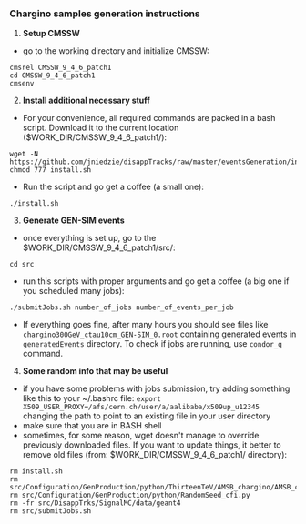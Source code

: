 ### Chargino samples generation instructions

1. **Setup CMSSW**

* go to the working directory and initialize CMSSW:

```
cmsrel CMSSW_9_4_6_patch1
cd CMSSW_9_4_6_patch1
cmsenv
```

2. **Install additional necessary stuff**

* For your convenience, all required commands are packed in a bash script. Download it to the current location ($WORK_DIR/CMSSW_9_4_6_patch1/):

```
wget -N https://github.com/jniedzie/disappTracks/raw/master/eventsGeneration/install.sh
chmod 777 install.sh
```

* Run the script and go get a coffee (a small one):

`./install.sh`

3. **Generate GEN-SIM events**

* once everything is set up, go to the $WORK_DIR/CMSSW_9_4_6_patch1/src/:

`cd src`

* run this scripts with proper arguments and go get a coffee (a big one if you scheduled many jobs):

`./submitJobs.sh number_of_jobs number_of_events_per_job`

* If everything goes fine, after many hours you should see files like `chargino300GeV_ctau10cm_GEN-SIM_0.root` containing generated events in `generatedEvents` directory. To check if jobs are running, use `condor_q` command.


4. **Some random info that may be useful**

* if you have some problems with jobs submission, try adding something like this to your ~/.bashrc file:
`export X509_USER_PROXY=/afs/cern.ch/user/a/aalibaba/x509up_u12345`
changing the path to point to an existing file in your user directory
* make sure that you are in BASH shell
* sometimes, for some reason, wget doesn't manage to override previously downloaded files. If you want to update things, it better to remove old files (from: $WORK_DIR/CMSSW_9_4_6_patch1/ directory):

```
rm install.sh
rm src/Configuration/GenProduction/python/ThirteenTeV/AMSB_chargino/AMSB_chargino300GeV_ctau10cm_NoFilter_13TeV.py
rm src/Configuration/GenProduction/python/RandomSeed_cfi.py
rm -fr src/DisappTrks/SignalMC/data/geant4
rm src/submitJobs.sh
```
